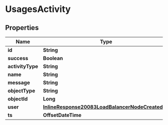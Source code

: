 

# UsagesActivity

## Properties

Name | Type | Description | Notes
------------ | ------------- | ------------- | -------------
**id** | **String** |  |  [optional]
**success** | **Boolean** |  |  [optional]
**activityType** | **String** |  |  [optional]
**name** | **String** |  |  [optional]
**message** | **String** |  |  [optional]
**objectType** | **String** |  |  [optional]
**objectId** | **Long** |  |  [optional]
**user** | [**InlineResponse20083LoadBalancerNodeCreatedBy**](InlineResponse20083LoadBalancerNodeCreatedBy.md) |  |  [optional]
**ts** | **OffsetDateTime** |  |  [optional]



